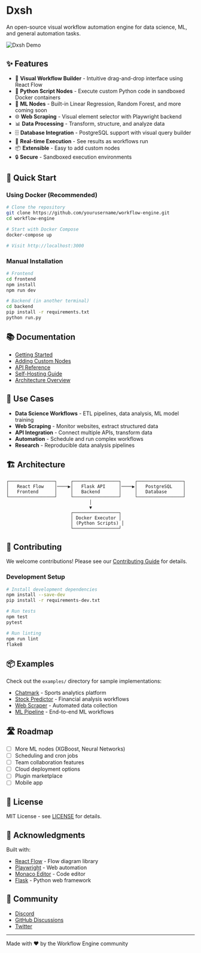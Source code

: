 # Dxsh

An open-source visual workflow automation engine for data science, ML, and general automation tasks.

![Dxsh Demo](docs/images/demo.gif)

## ✨ Features

- 🎨 **Visual Workflow Builder** - Intuitive drag-and-drop interface using React Flow
- 🐍 **Python Script Nodes** - Execute custom Python code in sandboxed Docker containers
- 🤖 **ML Nodes** - Built-in Linear Regression, Random Forest, and more coming soon
- 🌐 **Web Scraping** - Visual element selector with Playwright backend
- 📊 **Data Processing** - Transform, structure, and analyze data
- 🗄️ **Database Integration** - PostgreSQL support with visual query builder
- 🔄 **Real-time Execution** - See results as workflows run
- 📦 **Extensible** - Easy to add custom nodes
- 🔒 **Secure** - Sandboxed execution environments

## 🚀 Quick Start

### Using Docker (Recommended)

```bash
# Clone the repository
git clone https://github.com/yourusername/workflow-engine.git
cd workflow-engine

# Start with Docker Compose
docker-compose up

# Visit http://localhost:3000
```

### Manual Installation

```bash
# Frontend
cd frontend
npm install
npm run dev

# Backend (in another terminal)
cd backend
pip install -r requirements.txt
python run.py
```

## 📚 Documentation

- [Getting Started](docs/getting-started.md)
- [Adding Custom Nodes](docs/ADDING_NEW_NODES.md)
- [API Reference](docs/api-reference.md)
- [Self-Hosting Guide](docs/self-hosting.md)
- [Architecture Overview](docs/architecture.md)

## 🎯 Use Cases

- **Data Science Workflows** - ETL pipelines, data analysis, ML model training
- **Web Scraping** - Monitor websites, extract structured data
- **API Integration** - Connect multiple APIs, transform data
- **Automation** - Schedule and run complex workflows
- **Research** - Reproducible data analysis pipelines

## 🏗️ Architecture

```
┌─────────────────┐     ┌─────────────────┐     ┌─────────────────┐
│   React Flow    │────▶│   Flask API     │────▶│   PostgreSQL    │
│   Frontend      │     │   Backend       │     │   Database      │
└─────────────────┘     └─────────────────┘     └─────────────────┘
                               │
                               ▼
                        ┌─────────────────┐
                        │ Docker Executor │
                        │ (Python Scripts) │
                        └─────────────────┘
```

## 🤝 Contributing

We welcome contributions! Please see our [Contributing Guide](CONTRIBUTING.md) for details.

### Development Setup

```bash
# Install development dependencies
npm install --save-dev
pip install -r requirements-dev.txt

# Run tests
npm test
pytest

# Run linting
npm run lint
flake8
```

## 📦 Examples

Check out the `examples/` directory for sample implementations:
- [Chatmark](examples/chatmark) - Sports analytics platform
- [Stock Predictor](examples/stock-predictor) - Financial analysis workflows
- [Web Scraper](examples/web-scraper) - Automated data collection
- [ML Pipeline](examples/ml-pipeline) - End-to-end ML workflows

## 🛣️ Roadmap

- [ ] More ML nodes (XGBoost, Neural Networks)
- [ ] Scheduling and cron jobs
- [ ] Team collaboration features
- [ ] Cloud deployment options
- [ ] Plugin marketplace
- [ ] Mobile app

## 📄 License

MIT License - see [LICENSE](LICENSE) for details.

## 🙏 Acknowledgments

Built with:
- [React Flow](https://reactflow.dev/) - Flow diagram library
- [Playwright](https://playwright.dev/) - Web automation
- [Monaco Editor](https://microsoft.github.io/monaco-editor/) - Code editor
- [Flask](https://flask.palletsprojects.com/) - Python web framework

## 💬 Community

- [Discord](https://discord.gg/workflow-engine)
- [GitHub Discussions](https://github.com/yourusername/workflow-engine/discussions)
- [Twitter](https://twitter.com/workflowengine)

---

Made with ❤️ by the Workflow Engine community
